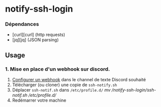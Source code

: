 # notify-ssh-login

### Dépendances

- [curl][curl] (http requests)
- [jq][jq] (JSON parsing)

## Usage

### 1. Mise en place d'un webhook sur discord.

1. [Configurer un webhook](https://support.discord.com/hc/en-us/articles/228383668-Intro-to-Webhooks) dans le channel de texte Discord souhaité
2. Télécharger (ou cloner) une copie de `ssh-notify.sh`
3. Déplacer `ssh-notif.sh` dans `/etc/profile.d/` *mv /notify-ssh-login/ssh-notif.sh /etc/profile.d/*
4. Redémarrer votre machine
